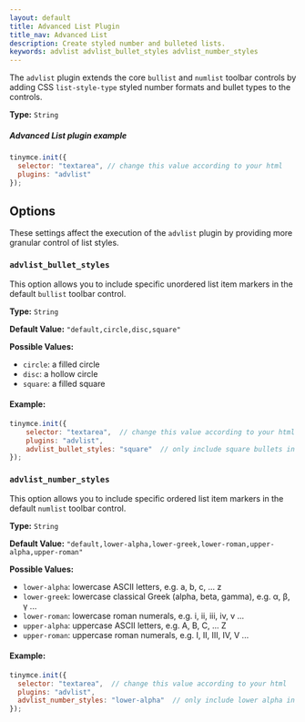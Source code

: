 ```yaml
---
layout: default
title: Advanced List Plugin
title_nav: Advanced List
description: Create styled number and bulleted lists.
keywords: advlist advlist_bullet_styles advlist_number_styles
---
```


The `advlist` plugin extends the core `bullist` and `numlist` toolbar controls by adding CSS `list-style-type` styled number formats and bullet types to the controls.


**Type:** `String`

##### Advanced List plugin example

```js
tinymce.init({
  selector: "textarea", // change this value according to your html
  plugins: "advlist"
});
```

## Options

These settings affect the execution of the `advlist` plugin by providing more granular control of list styles.

### `advlist_bullet_styles`

This option allows you to include specific unordered list item markers in the default `bullist` toolbar control.

**Type:** `String`

**Default Value:** `"default,circle,disc,square"`

**Possible Values:**

  * `circle`: a filled circle
  * `disc`: a hollow circle
  * `square`: a filled square

#### Example:

```js
tinymce.init({
    selector: "textarea",  // change this value according to your html
    plugins: "advlist",
    advlist_bullet_styles: "square"  // only include square bullets in list
});
```

### `advlist_number_styles`

This option allows you to include specific ordered list item markers in the default `numlist` toolbar control.

**Type:** `String`

**Default Value:** `"default,lower-alpha,lower-greek,lower-roman,upper-alpha,upper-roman"`

**Possible Values:**

  * `lower-alpha`: lowercase ASCII letters, e.g. a, b, c, ... z
  * `lower-greek`: lowercase classical Greek (alpha, beta, gamma), e.g. α, β, γ ...
  * `lower-roman`: lowercase roman numerals, e.g. i, ii, iii, iv, v ...
  * `upper-alpha`: uppercase ASCII letters, e.g. A, B, C, ... Z
  * `upper-roman`: uppercase roman numerals, e.g. I, II, III, IV, V ...

#### Example:

```js
tinymce.init({
  selector: "textarea",  // change this value according to your html
  plugins: "advlist",
  advlist_number_styles: "lower-alpha"  // only include lower alpha in list
});
```
